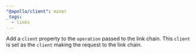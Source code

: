 ```yaml
---
"@apollo/client": minor
_tags:
  - links
---
```


Add a `client` property to the `operation` passed to the link chain. This `client` is set as the `client` making the request to the link chain.
